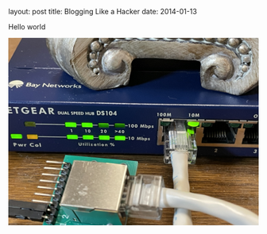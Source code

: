 layout: post
title: Blogging Like a Hacker
date: 2014-01-13

Hello world

![gift of gab](IMG_4836.jpg?raw=true "woof")
